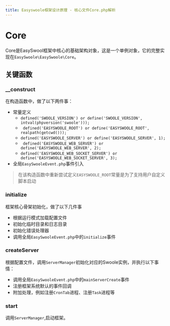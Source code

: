 ```yaml
---
title: Easyswoole框架设计原理 - 核心文件Core.php解析
---
```


# Core 
Core是EasySwool框架中核心的基础架构对象，这是一个单例对象，它的完整实现在```EasySwoole\EasySwoole\Core```。

## 关键函数
### __construct
在构造函数中，做了以下两件事：
- 常量定义
    - ```defined('SWOOLE_VERSION') or define('SWOOLE_VERSION', intval(phpversion('swoole')));```
    - ``` defined('EASYSWOOLE_ROOT') or define('EASYSWOOLE_ROOT', realpath(getcwd()));```
    - ```defined('EASYSWOOLE_SERVER') or define('EASYSWOOLE_SERVER', 1);```
    - ``` defined('EASYSWOOLE_WEB_SERVER') or define('EASYSWOOLE_WEB_SERVER', 2);```
    - ```defined('EASYSWOOLE_WEB_SOCKET_SERVER') or define('EASYSWOOLE_WEB_SOCKET_SERVER', 3);```
- 全局```EasySwooleEvent.php```事件引入

> 在该构造函数中重新尝试定义```EASYSWOOLE_ROOT```常量是为了支持用户自定义脚本启动

### initialize
框架核心骨架初始化，做了以下几件事
- 根据运行模式加载配置文件
- 初始化临时目录和日志目录
- 初始化错误处理器
- 调用全局```EasySwooleEvent.php```中的```initialize```事件

### createServer
根据配置文件，调用```ServerManager```初始化对应的Swoole实例，并执行以下事情：
- 调用全局```EasySwooleEvent.php```中的```mainServerCreate```事件
- 注册框架系统默认的事件回调
- 附加处理，例如注册```CronTab```进程、注册```Task```进程等

### start
调用```ServerManager```,启动框架。